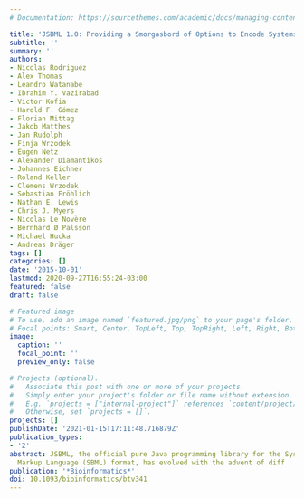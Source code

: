 ```yaml
---
# Documentation: https://sourcethemes.com/academic/docs/managing-content/

title: 'JSBML 1.0: Providing a Smorgasbord of Options to Encode Systems Biology Models'
subtitle: ''
summary: ''
authors:
- Nicolas Rodriguez
- Alex Thomas
- Leandro Watanabe
- Ibrahim Y. Vazirabad
- Victor Kofia
- Harold F. Gómez
- Florian Mittag
- Jakob Matthes
- Jan Rudolph
- Finja Wrzodek
- Eugen Netz
- Alexander Diamantikos
- Johannes Eichner
- Roland Keller
- Clemens Wrzodek
- Sebastian Fröhlich
- Nathan E. Lewis
- Chris J. Myers
- Nicolas Le Novère
- Bernhard Ø Palsson
- Michael Hucka
- Andreas Dräger
tags: []
categories: []
date: '2015-10-01'
lastmod: 2020-09-27T16:55:24-03:00
featured: false
draft: false

# Featured image
# To use, add an image named `featured.jpg/png` to your page's folder.
# Focal points: Smart, Center, TopLeft, Top, TopRight, Left, Right, BottomLeft, Bottom, BottomRight.
image:
  caption: ''
  focal_point: ''
  preview_only: false

# Projects (optional).
#   Associate this post with one or more of your projects.
#   Simply enter your project's folder or file name without extension.
#   E.g. `projects = ["internal-project"]` references `content/project/deep-learning/index.md`.
#   Otherwise, set `projects = []`.
projects: []
publishDate: '2021-01-15T17:11:48.716879Z'
publication_types:
- '2'
abstract: JSBML, the official pure Java programming library for the Systems Biology
  Markup Language (SBML) format, has evolved with the advent of diff
publication: '*Bioinformatics*'
doi: 10.1093/bioinformatics/btv341
---
```

